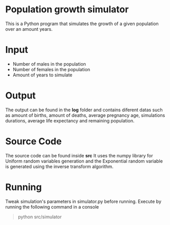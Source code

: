# Population growth simulator
This is a Python program that simulates the growth of a given population over an amount years.

# Input
- Number of males in the population
- Number of females in the population
- Amount of years to simulate

# Output
The output can be found in the **log** folder and contains diferent datas such as amount of births, amount of deaths, average pregnancy age, simulations durations, average life expectancy and remaining population.

# Source Code
The source code can be found inside **src** It uses the numpy library for Uniform random variables generation and the Exponential random variable is generated using the inverse transform algorithm.

# Running
Tweak simulation's parameters in simulator.py before running.
Execute by running the following command in a console 
> python src/simulator